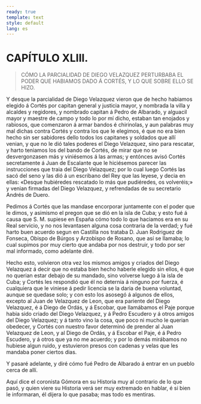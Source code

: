 ```yaml
---
ready: true
template: text
style: default
lang: es
---
```


# CAPÍTULO XLIII.

> CÓMO LA PARCIALIDAD DE DIEGO VELAZQUEZ PERTURBABA EL PODER QUE HABIAMOS
> DADO Á CORTÉS, Y LO QUE SOBRE ELLO SE HIZO.


Y desque la parcialidad de Diego Velazquez vieron que de hecho habiamos
elegido á Cortés por capitan general y justicia mayor, y nombrada la
villa y alcaldes y regidores, y nombrado capitan á Pedro de Albarado,
y alguacil mayor y maestre de campo y todo lo por mí dicho, estaban
tan enojados y rabiosos, que comenzaron á armar bandos é chirinolas,
y aun palabras muy mal dichas contra Cortés y contra los que le
elegimos, é que no era bien hecho sin ser sabidores dello todos los
capitanes y soldados que allí venian, y que no le dió tales poderes el
Diego Velazquez, sino para rescatar, y harto teniamos los del bando
de Cortés, de mirar que no se desvergonzasen más y viniésemos á las
armas; y entónces avisó Cortés secretamente á Juan de Escalante que le
hiciésemos parecer las instrucciones que traia del Diego Velazquez;
por lo cual luego Cortés las sacó del seno y las dió á un escribano
del Rey que las leyese, y decia en ellas: «Desque hubiéredes rescatado
lo más que pudiéredes, os volveréis;» y venian firmadas del Diego
Velazquez, y refrendadas de su secretario Andrés de Duero.

Pedimos á Cortés que las mandase encorporar juntamente con el poder que
le dimos, y asimismo el pregon que se dió en la isla de Cuba; y esto
fué á causa que S. M. supiese en España cómo todo lo que haciamos era
en su Real servicio, y no nos levantasen alguna cosa contraria de la
verdad; y fué harto buen acuerdo segun en Castilla nos trataba D. Juan
Rodriguez de Fonseca, Obispo de Búrgos y Arzobispo de Rosano, que así
se llamaba; lo cual supimos por muy cierto que andaba por nos destruir,
y todo por ser mal informado, como adelante diré.

Hecho esto, volvieron otra vez los mismos amigos y criados del Diego
Velazquez á decir que no estaba bien hecho haberle elegido sin ellos,
é que no querian estar debajo de su mandado, sino volverse luego á
la isla de Cuba; y Cortés les respondió que él no deternia á ninguno
por fuerza, é cualquiera que le viniese á pedir licencia se la daria
de buena voluntad, aunque se quedase solo; y con esto los asosegó
á algunos de ellos, excepto al Juan de Velazquez de Leon, que era
pariente del Diego Velazquez, é á Diego de Ordás, y á Escobar, que
llamábamos el Paje porque habia sido criado del Diego Velazquez, y á
Pedro Escudero y á otros amigos del Diego Velazquez; y á tanto vino la
cosa, que poco ni mucho le querian obedecer, y Cortés con nuestro favor
determinó de prender al Juan Velazquez de Leon, y al Diego de Ordás, y
á Escobar el Paje, é á Pedro Escudero, y á otros que ya no me acuerdo;
y por lo demás mirábamos no hubiese algun ruido, y estuvieron presos
con cadenas y velas que les mandaba poner ciertos dias.

Y pasaré adelante, y diré cómo fué Pedro de Albarado á entrar en un
pueblo cerca de allí.

Aquí dice el coronista Gómora en su Historia muy al contrario de lo que
pasó, y quien viere su Historia verá ser muy extremado en hablar, é si
bien le informaran, él dijera lo que pasaba; mas todo es mentiras.
